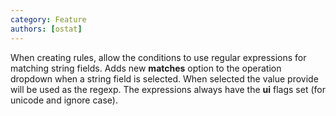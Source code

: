 ```yaml
---
category: Feature
authors: [ostat]
---
```


When creating rules, allow the conditions to use regular expressions for matching string fields.
Adds new **matches** option to the operation dropdown when a string field is selected. When selected the value provide will be used as the regexp. The expressions always have the **ui** flags set (for unicode and ignore case).